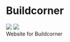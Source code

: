 # Buildcorner
<a href="https://codeclimate.com/github/ankitsilaich/shiningfloor"><img src="https://codeclimate.com/github/ankitsilaich/shiningfloor/badges/gpa.svg" /></a>
 <a href="https://codeclimate.com/github/ankitsilaich/shiningfloor/coverage"><img src="https://codeclimate.com/github/ankitsilaich/shiningfloor/badges/coverage.svg" /></a><br>
Website for Buildcorner
